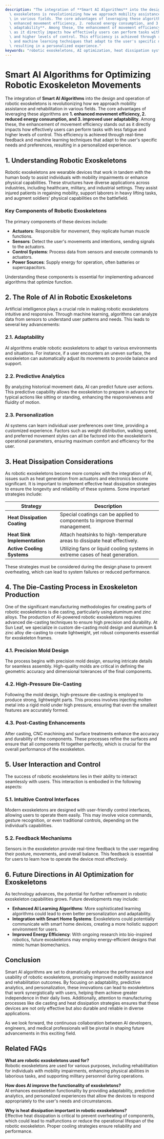 ```yaml
---
description: "The integration of **Smart AI Algorithms** into the design and operation of robotic\
  \ exoskeletons is revolutionizing how we approach mobility assistance and rehabilitation\
  \ in various fields. The core advantages of leveraging these algorithms are **1.\
  \ enhanced movement efficiency, 2. reduced energy consumption, and 3. improved user\
  \ adaptability**. Among these, the enhancement of movement efficiency stands out\
  \ as it directly impacts how effectively users can perform tasks with less fatigue\
  \ and higher levels of control. This efficiency is achieved through real-time feedback\
  \ and machine learning techniques that adapt to the user's specific needs and preferences,\
  \ resulting in a personalized experience."
keywords: "robotic exoskeletons, AI optimization, heat dissipation system, die casting process"
---
```

# Smart AI Algorithms for Optimizing Robotic Exoskeleton Movements

The integration of **Smart AI Algorithms** into the design and operation of robotic exoskeletons is revolutionizing how we approach mobility assistance and rehabilitation in various fields. The core advantages of leveraging these algorithms are **1. enhanced movement efficiency, 2. reduced energy consumption, and 3. improved user adaptability**. Among these, the enhancement of movement efficiency stands out as it directly impacts how effectively users can perform tasks with less fatigue and higher levels of control. This efficiency is achieved through real-time feedback and machine learning techniques that adapt to the user's specific needs and preferences, resulting in a personalized experience.

## 1. Understanding Robotic Exoskeletons

Robotic exoskeletons are wearable devices that work in tandem with the human body to assist individuals with mobility impairments or enhance physical capabilities. These structures have diverse applications across industries, including healthcare, military, and industrial settings. They assist injured patients in regaining mobility, support laborers in heavy lifting tasks, and augment soldiers' physical capabilities on the battlefield.

### Key Components of Robotic Exoskeletons

The primary components of these devices include:

- **Actuators**: Responsible for movement, they replicate human muscle functions.
- **Sensors**: Detect the user's movements and intentions, sending signals to the actuators.
- **Control Systems**: Process data from sensors and execute commands to actuators.
- **Power Sources**: Supply energy for operation, often batteries or supercapacitors.

Understanding these components is essential for implementing advanced algorithms that optimize function.

## 2. The Role of AI in Robotic Exoskeletons

Artificial intelligence plays a crucial role in making robotic exoskeletons intuitive and responsive. Through machine learning, algorithms can analyze data from sensors to understand user patterns and needs. This leads to several key advancements:

### 2.1. Adaptability

AI algorithms enable robotic exoskeletons to adapt to various environments and situations. For instance, if a user encounters an uneven surface, the exoskeleton can automatically adjust its movements to provide balance and support.

### 2.2. Predictive Analytics

By analyzing historical movement data, AI can predict future user actions. This predictive capability allows the exoskeleton to prepare in advance for typical actions like sitting or standing, enhancing the responsiveness and fluidity of motion.

### 2.3. Personalization

AI systems can learn individual user preferences over time, providing a customized experience. Factors such as weight distribution, walking speed, and preferred movement styles can all be factored into the exoskeleton’s operational parameters, ensuring maximum comfort and efficiency for the user.

## 3. Heat Dissipation Considerations

As robotic exoskeletons become more complex with the integration of AI, issues such as heat generation from actuators and electronics become significant. It is important to implement effective heat dissipation strategies to ensure the longevity and reliability of these systems. Some important strategies include:

| Strategy                     | Description                                        |
|------------------------------|----------------------------------------------------|
| **Heat Dissipation Coating** | Special coatings can be applied to components to improve thermal management.  |
| **Heat Sink Implementation** | Attach heatsinks to high-temperature areas to dissipate heat effectively. |
| **Active Cooling Systems**    | Utilizing fans or liquid cooling systems in extreme cases of heat generation. |

These strategies must be considered during the design phase to prevent overheating, which can lead to system failures or reduced performance.

## 4. The Die-Casting Process in Exoskeleton Production

One of the significant manufacturing methodologies for creating parts of robotic exoskeletons is die casting, particularly using aluminum and zinc alloys. The production of AI-powered robotic exoskeletons requires advanced die-casting techniques to ensure high precision and durability. At Sun Leaf, we specialize in custom die-casting mold design and aluminum & zinc alloy die-casting to create lightweight, yet robust components essential for exoskeleton frames.

### 4.1. Precision Mold Design

The process begins with precision mold design, ensuring intricate details for seamless assembly. High-quality molds are critical in defining the geometric accuracy and dimensional tolerances of the final components.

### 4.2. High-Pressure Die-Casting

Following the mold design, high-pressure die-casting is employed to produce strong, lightweight parts. This process involves injecting molten metal into a rigid mold under high pressure, ensuring that even the smallest features are accurately formed.

### 4.3. Post-Casting Enhancements

After casting, CNC machining and surface treatments enhance the accuracy and durability of the components. These processes refine the surfaces and ensure that all components fit together perfectly, which is crucial for the overall performance of the exoskeleton.

## 5. User Interaction and Control

The success of robotic exoskeletons lies in their ability to interact seamlessly with users. This interaction is embodied in the following aspects:

### 5.1. Intuitive Control Interfaces

Modern exoskeletons are designed with user-friendly control interfaces, allowing users to operate them easily. This may involve voice commands, gesture recognition, or even traditional controls, depending on the individual’s capabilities.

### 5.2. Feedback Mechanisms

Sensors in the exoskeleton provide real-time feedback to the user regarding their posture, movements, and overall balance. This feedback is essential for users to learn how to operate the device most effectively.

## 6. Future Directions in AI Optimization for Exoskeletons

As technology advances, the potential for further refinement in robotic exoskeleton capabilities grows. Future developments may include:

- **Enhanced AI Learning Algorithms**: More sophisticated learning algorithms could lead to even better personalization and adaptability.
- **Integration with Smart Home Systems**: Exoskeletons could potentially communicate with smart home devices, creating a more holistic support environment for users.
- **Improved Energy Efficiency**: With ongoing research into bio-inspired robotics, future exoskeletons may employ energy-efficient designs that mimic human biomechanics.

## Conclusion

Smart AI algorithms are set to dramatically enhance the performance and usability of robotic exoskeletons, promising improved mobility assistance and rehabilitation outcomes. By focusing on adaptability, predictive analytics, and personalization, these innovations can lead to exoskeletons that work synergistically with users, helping them achieve greater independence in their daily lives. Additionally, attention to manufacturing processes like die casting and heat dissipation strategies ensures that these devices are not only effective but also durable and reliable in diverse applications.

As we look forward, the continuous collaboration between AI developers, engineers, and medical professionals will be pivotal in shaping future advancements in this exciting field.

## Related FAQs

**What are robotic exoskeletons used for?**  
Robotic exoskeletons are used for various purposes, including rehabilitation for individuals with mobility impairments, enhancing physical abilities in laborious tasks, and supporting military personnel during operations.

**How does AI improve the functionality of exoskeletons?**  
AI enhances exoskeleton functionality by providing adaptability, predictive analytics, and personalized experiences that allow the devices to respond appropriately to the user's needs and circumstances.

**Why is heat dissipation important in robotic exoskeletons?**  
Effective heat dissipation is critical to prevent overheating of components, which could lead to malfunctions or reduce the operational lifespan of the robotic exoskeleton. Proper cooling strategies ensure reliability and performance.
